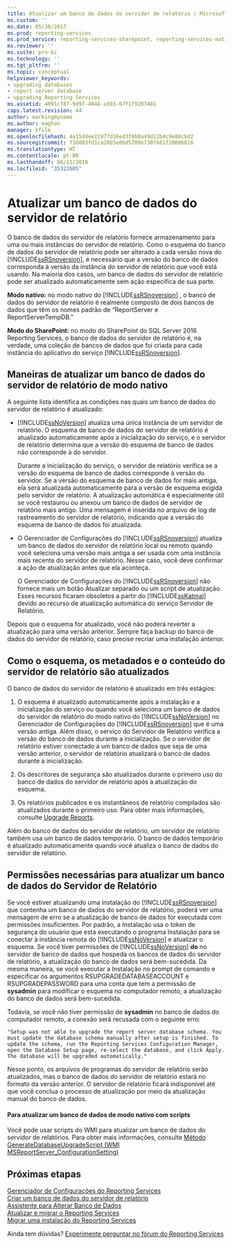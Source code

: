 ```yaml
---
title: Atualizar um banco de dados do servidor de relatório | Microsoft Docs
ms.custom: ''
ms.date: 05/30/2017
ms.prod: reporting-services
ms.prod_service: reporting-services-sharepoint, reporting-services-native
ms.reviewer: ''
ms.suite: pro-bi
ms.technology: ''
ms.tgt_pltfrm: ''
ms.topic: conceptual
helpviewer_keywords:
- upgrading databases
- report server database
- upgrading Reporting Services
ms.assetid: 4091cf87-9d97-4048-a393-67f1f9207401
caps.latest.revision: 44
author: markingmyname
ms.author: maghan
manager: kfile
ms.openlocfilehash: 4a15d4ee21977d16ed3f8b0a49d12b4c9e88cbd2
ms.sourcegitcommit: f16003fd1ca28b5e06d5700e730f681720006816
ms.translationtype: HT
ms.contentlocale: pt-BR
ms.lasthandoff: 06/11/2018
ms.locfileid: "35322605"
---
```

# <a name="upgrade-a-report-server-database"></a>Atualizar um banco de dados do servidor de relatório

O banco de dados do servidor de relatório fornece armazenamento para uma ou mais instâncias do servidor de relatório. Como o esquema do banco de dados do servidor de relatório pode ser alterado a cada versão nova do [!INCLUDE[ssRSnoversion](../../includes/ssrsnoversion-md.md)], é necessário que a versão do banco de dados corresponda à versão da instância do servidor de relatório que você está usando. Na maioria dos casos, um banco de dados do servidor de relatório pode ser atualizado automaticamente sem ação específica de sua parte.  
  
 **Modo nativo:** no modo nativo do [!INCLUDE[ssRSnoversion](../../includes/ssrsnoversion-md.md)] , o banco de dados do servidor de relatório é realmente composto de dois bancos de dados que têm os nomes padrão de “ReportServer e ReportServerTempDB.”  
  
 **Modo do SharePoint:** no modo do SharePoint do SQL Server 2016 Reporting Services, o banco de dados do servidor de relatório é, na verdade, uma coleção de bancos de dados que foi criada para cada instância do aplicativo do serviço [!INCLUDE[ssRSnoversion](../../includes/ssrsnoversion-md.md)].  

## <a name="ways-to-upgrade-a-native-mode-report-server-database"></a>Maneiras de atualizar um banco de dados do servidor de relatório de modo nativo

 A seguinte lista identifica as condições nas quais um banco de dados do servidor de relatório é atualizado:  
  
-   [!INCLUDE[ssNoVersion](../../includes/ssnoversion-md.md)] atualiza uma única instância de um servidor de relatório. O esquema de banco de dados do servidor de relatório é atualizado automaticamente após a inicialização do serviço, e o servidor de relatório determina que a versão do esquema de banco de dados não corresponde à do servidor.  
  
     Durante a inicialização do serviço, o servidor de relatório verifica se a versão do esquema de banco de dados corresponde à versão do servidor. Se a versão do esquema de banco de dados for mais antiga, ela será atualizada automaticamente para a versão de esquema exigida pelo servidor de relatório. A atualização automática é especialmente útil se você restaurou ou anexou um banco de dados de servidor de relatório mais antigo. Uma mensagem é inserida no arquivo de log de rastreamento do servidor de relatório, indicando que a versão do esquema de banco de dados foi atualizada.  
  
-   O Gerenciador de Configurações do [!INCLUDE[ssRSnoversion](../../includes/ssrsnoversion-md.md)] atualiza um banco de dados do servidor de relatório local ou remoto quando você seleciona uma versão mais antiga a ser usada com uma instância mais recente do servidor de relatório. Nesse caso, você deve confirmar a ação de atualização antes que ela aconteça.  
  
     O Gerenciador de Configurações do [!INCLUDE[ssRSnoversion](../../includes/ssrsnoversion-md.md)] não fornece mais um botão Atualizar separado ou um script de atualização. Esses recursos ficaram obsoletos a partir do [!INCLUDE[ssKatmai](../../includes/sskatmai-md.md)] devido ao recurso de atualização automática do serviço Servidor de Relatório.  
  
 Depois que o esquema for atualizado, você não poderá reverter a atualização para uma versão anterior. Sempre faça backup do banco de dados do servidor de relatório, caso precise recriar uma instalação anterior.  
  
## <a name="how-the-schema-metadata-and-report-server-content-is-updated"></a>Como o esquema, os metadados e o conteúdo do servidor de relatório são atualizados  
 O banco de dados do servidor de relatório é atualizado em três estágios:  
  
1.  O esquema é atualizado automaticamente após a instalação e a inicialização do serviço ou quando você seleciona um banco de dados do servidor de relatório do modo nativo do [!INCLUDE[ssNoVersion](../../includes/ssnoversion-md.md)] no Gerenciador de Configurações do [!INCLUDE[ssRSnoversion](../../includes/ssrsnoversion-md.md)] que é uma versão antiga. Além disso, o serviço do Servidor de Relatório verifica a versão do banco de dados durante a inicialização. Se o servidor de relatório estiver conectado a um banco de dados que seja de uma versão anterior, o servidor de relatório atualizará o banco de dados durante a inicialização.  
  
2.  Os descritores de segurança são atualizados durante o primeiro uso do banco de dados do servidor de relatório após a atualização do esquema.  
  
3.  Os relatórios publicados e os instantâneos de relatório compilados são atualizados durante o primeiro uso. Para obter mais informações, consulte [Upgrade Reports](../../reporting-services/install-windows/upgrade-reports.md).  
  
 Além do banco de dados do servidor de relatório, um servidor de relatório também usa um banco de dados temporário. O banco de dados temporário é atualizado automaticamente quando você atualiza o banco de dados do servidor de relatório.  
  
## <a name="permissions-required-to-upgrade-a-report-server-database"></a>Permissões necessárias para atualizar um banco de dados do Servidor de Relatório  
 Se você estiver atualizando uma instalação do [!INCLUDE[ssRSnoversion](../../includes/ssrsnoversion-md.md)] que contenha um banco de dados do servidor de relatório, poderá ver uma mensagem de erro se a atualização de banco de dados for executada com permissões insuficientes. Por padrão, a Instalação usa o token de segurança do usuário que está executando o programa Instalação para se conectar à instância remota do [!INCLUDE[ssNoVersion](../../includes/ssnoversion-md.md)] e atualizar o esquema. Se você tiver permissões de [!INCLUDE[ssNoVersion](../../includes/ssnoversion-md.md)] **do** no servidor de banco de dados que hospeda os bancos de dados do servidor de relatório, a atualização do banco de dados será bem-sucedida. Da mesma maneira, se você executar a Instalação no prompt de comando e especificar os argumentos RSUPGRADEDATABASEACCOUNT e RSUPGRADEPASSWORD para uma conta que tem a permissão de **sysadmin** para modificar o esquema no computador remoto, a atualização do banco de dados será bem-sucedida.  
  
 Todavia, se você não tiver permissão de **sysadmin** no banco de dados do computador remoto, a conexão será recusada com o seguinte erro:  
  
 `"Setup was not able to upgrade the report server database schema. You must update the database schema manually after setup is finished. To update the schema, run the Reporting Services Configuration Manager, open the Database Setup page, re-select the database, and click Apply. The database will be upgraded automatically."`  
  
 Nesse ponto, os arquivos de programas do servidor de relatório serão atualizados, mas o banco de dados do servidor de relatório estará no formato da versão anterior. O servidor de relatório ficará indisponível até que você conclua o processo de atualização por meio da atualização manual do banco de dados.  
  
#### <a name="to-upgrade-a-native-mode-database-with-scripts"></a>Para atualizar um banco de dados de modo nativo com scripts  
 Você pode usar scripts do WMI para atualizar um banco de dados do servidor de relatórios. Para obter mais informações, consulte [Método GenerateDatabaseUpgradeScript &#40;WMI MSReportServer_ConfigurationSetting&#41;](../../reporting-services/wmi-provider-library-reference/configurationsetting-method-generatedatabaseupgradescript.md)  
  
## <a name="next-steps"></a>Próximas etapas

[Gerenciador de Configurações do Reporting Services](../../reporting-services/install-windows/reporting-services-configuration-manager-native-mode.md)   
[Criar um banco de dados do servidor de relatório](../../reporting-services/install-windows/ssrs-report-server-create-a-report-server-database.md)   
[Assistente para Alterar Banco de Dados](http://msdn.microsoft.com/library/1a2e8d18-5997-482f-a9c1-87d99f7407b8)   
[Atualizar e migrar o Reporting Services](../../reporting-services/install-windows/upgrade-and-migrate-reporting-services.md)   
[Migrar uma instalação do Reporting Services](../../reporting-services/install-windows/migrate-a-reporting-services-installation-native-mode.md)  

Ainda tem dúvidas? [Experimente perguntar no fórum do Reporting Services](http://go.microsoft.com/fwlink/?LinkId=620231)
